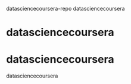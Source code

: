  datasciencecoursera-repo
 datasciencecoursera
# datasciencecoursera
# datasciencecoursera
 datasciencecoursera
